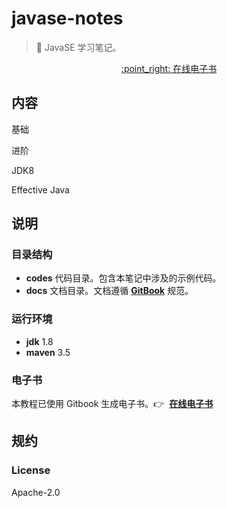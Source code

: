 # javase-notes

> ​:book: JavaSE 学习笔记。
>

<p align="center">
  <a href="https://dunwu.gitbooks.io/javase-notes" target="_blank">
    :point_right: 在线电子书
  </a>
</p>

## 内容

基础

进阶

JDK8

Effective Java

## 说明

### 目录结构

- **codes** 代码目录。包含本笔记中涉及的示例代码。
- **docs** 文档目录。文档遵循 [**GitBook**](https://github.com/GitbookIO/gitbook) 规范。

### 运行环境

- **jdk** 1.8
- **maven** 3.5

### 电子书

本教程已使用 Gitbook 生成电子书。:point_right:  [**在线电子书**](https://dunwu.gitbooks.io/javase-notes)

## 规约

### License

Apache-2.0
